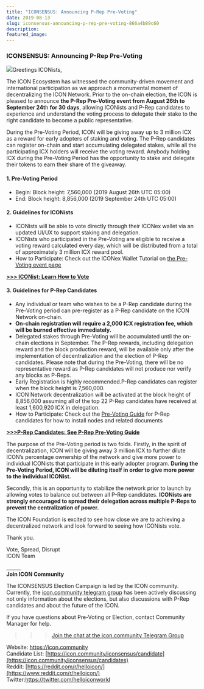 ```yaml
---
title: "ICONSENSUS: Announcing P-Rep Pre-Voting"
date: 2019-08-13
slug: iconsensus-announcing-p-rep-pre-voting-866a4b89c60
description:
featured_image:
---
```


### ICONSENSUS: Announcing P-Rep Pre-Voting

![](https://cdn-images-1.medium.com/max/800/1*RNehMHxJyMzFAQo79DNnOw.png)Greetings ICONists,

The ICON Ecosystem has witnessed the community-driven movement and international participation as we approach a monumental moment of decentralizing the ICON Network. Prior to the on-chain election, the ICON is pleased to announce **the P-Rep Pre-Voting event from August 26th to September 24t**h **for 30 days**, allowing ICONists and P-Rep candidates to experience and understand the voting process to delegate their stake to the right candidate to become a public representative.

During the Pre-Voting Period, ICON will be giving away up to 3 million ICX as a reward for early adopters of staking and voting. The P-Rep candidates can register on-chain and start accumulating delegated stakes, while all the participating ICX holders will receive the voting reward. Anybody holding ICX during the Pre-Voting Period has the opportunity to stake and delegate their tokens to earn their share of the giveaway.

#### **1. Pre-Voting Period**

* Begin: Block height: 7,560,000 (2019 August 26th UTC 05:00)
* End: Block height: 8,856,000 (2019 September 24th UTC 05:00)

#### **2. Guidelines for ICONists**

* ICONists will be able to vote directly through their ICONex wallet via an updated UI/UX to support staking and delegation.
* ICONists who participated in the Pre-Voting are eligible to receive a voting reward calculated every day, which will be distributed from a total of approximately 3 million ICX reward pool.
* How to Participate: Check out the ICONex Wallet Tutorial on [the Pre-Voting event page](https://icon.community/iconsensus/prevoting/)

[**>>> ICONist: Learn How to Vote**](https://icon.community/iconsensus/prevoting/)

#### **3. Guidelines for P-Rep Candidates**

* Any individual or team who wishes to be a P-Rep candidate during the Pre-Voting period can pre-register as a P-Rep candidate on the ICON Network on-chain.
* **On-chain registration will require a 2,000 ICX registration fee, which will be burned effective immediately.**
* Delegated stakes through Pre-Voting will be accumulated until the on-chain elections in September. The P-Rep rewards, including delegation reward and the block production reward, will be available only after the implementation of decentralization and the election of P-Rep candidates. Please note that during the Pre-Voting, there will be no representative reward as P-Rep candidates will not produce nor verify any blocks as P-Reps.
* Early Registration is highly recommended.P-Rep candidates can register when the block height is 7,560,000.
* ICON Network decentralization will be activated at the block height of 8,856,000 assuming all of the top 22 P-Rep candidates have received at least 1,600,920 ICX in delegation.
* How to Participate: Check out the [Pre-Voting Guide](https://docs.google.com/document/d/1Lqd-2FA6Tvc4YaYnzkSXbCwC-ILLq8KmmknGTvcZXk0/edit?usp=sharing) for P-Rep candidates for how to install nodes and related documents

[**>>>P-Rep Candidates: See P-Rep Pre-Voting Guide**](https://docs.google.com/document/d/1Lqd-2FA6Tvc4YaYnzkSXbCwC-ILLq8KmmknGTvcZXk0/edit?usp=sharing)

The purpose of the Pre-Voting period is two folds. Firstly, in the spirit of decentralization, ICON will be giving away 3 million ICX to further dilute ICON’s percentage ownership of the network and give more power to individual ICONists that participate in this early adopter program. **During the Pre-Voting Period, ICON will be diluting itself in order to give more power to the individual ICONist.**

Secondly, this is an opportunity to stabilize the network prior to launch by allowing votes to balance out between all P-Rep candidates. **ICONists are strongly encouraged to spread their delegation across multiple P-Reps to prevent the centralization of power.**

The ICON Foundation is excited to see how close we are to achieving a decentralized network and look forward to seeing how ICONists vote.

Thank you.

Vote, Spread, Disrupt  
ICON Team

\_\_\_\_\_\_  
**Join ICON Community**

The ICONSENSUS Election Campaign is led by the ICON community. Currently, the [icon.community telegram group](https://t.me/iconcm) has been actively discussing not only information about the elections, but also discussions with P-Rep candidates and about the future of the ICON.

If you have questions about Pre-Voting or Election, contact Community Manager for help.

>>> [Join the chat at the icon.community Telegram Group](https://t.me/iconcm)

Website: <https://icon.community>  
Candidate List: [https://icon.community/iconsensus/candidate](https://icon.community/iconsensus/candidates)  
Reddit: [https://reddit.com/r/helloicon/](https://www.reddit.com/r/helloicon/)  
Twitter:<https://twitter.com/helloiconworld>

